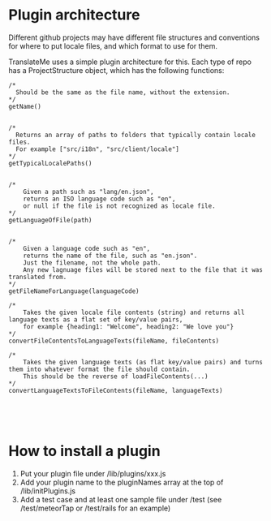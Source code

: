# Plugin architecture

Different github projects may have different file structures and conventions
for where to put locale files, and which format to use for them.

TranslateMe uses a simple plugin architecture for this.
Each type of repo has a ProjectStructure object, which has the following functions:


```
/*
  Should be the same as the file name, without the extension.
*/
getName()


/*
  Returns an array of paths to folders that typically contain locale files.
  For example ["src/i18n", "src/client/locale"]
*/
getTypicalLocalePaths()


/*
    Given a path such as "lang/en.json",
    returns an ISO language code such as "en",
    or null if the file is not recognized as locale file.
*/
getLanguageOfFile(path)


/*
    Given a language code such as "en",
    returns the name of the file, such as "en.json".
    Just the filename, not the whole path.
    Any new lagnuage files will be stored next to the file that it was translated from.
*/
getFileNameForLanguage(languageCode)

/*
    Takes the given locale file contents (string) and returns all language texts as a flat set of key/value pairs,
    for example {heading1: "Welcome", heading2: "We love you"}
*/
convertFileContentsToLanguageTexts(fileName, fileContents)

/*
    Takes the given language texts (as flat key/value pairs) and turns them into whatever format the file should contain.
    This should be the reverse of loadFileContents(...)
*/
convertLanguageTextsToFileContents(fileName, languageTexts)





```

# How to install a plugin

1. Put your plugin file under /lib/plugins/xxx.js
2. Add your plugin name to the pluginNames array at the top of /lib/initPlugins.js
3. Add a test case and at least one sample file under /test (see /test/meteorTap or /test/rails for an example)
